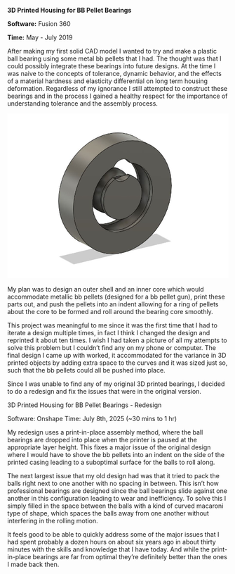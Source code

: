 **3D Printed Housing for BB Pellet Bearings** 

**Software:** Fusion 360

**Time:** May - July 2019

After making my first solid CAD model I wanted to try and make a plastic ball bearing using some metal bb pellets that I had. The thought was that I could possibly integrate these bearings into future designs. At the time I was naive to the concepts of tolerance, dynamic behavior, and the effects of a material hardness and elasticity differential on long term housing deformation. Regardless of my ignorance I still attempted to construct these bearings and in the process I gained a healthy respect for the importance of understanding tolerance and the assembly process. 

 <p align="center">
   <img src="https://github.com/RohauerRobotics/project_timeline/blob/main/bb_pellet_bearings/Bearing%20Housing%20CAD%20Model.JPG" align="centre">
 </p>

My plan was to design an outer shell and an inner core which would accommodate metallic bb pellets (designed for a bb pellet gun), print these parts out, and push the pellets into an indent allowing for a ring of pellets about the core to be formed and roll around the bearing core smoothly.

This project was meaningful to me since it was the first time that I had to iterate a design multiple times, in fact I think I changed the design and reprinted it about ten times. I wish I had taken a picture of all my attempts to solve this problem but I couldn’t find any on my phone or computer. The final design I came up with worked, it accommodated for the variance in 3D printed objects by adding extra space to the curves and it was sized just so, such that the bb pellets could all be pushed into place.

Since I was unable to find any of my original 3D printed bearings, I decided to do a redesign and fix the issues that were in the original version.

3D Printed Housing for BB Pellet Bearings - Redesign

Software: Onshape
Time: July 8th, 2025 (~30 mins to 1 hr)

My redesign uses a print-in-place assembly method, where the ball bearings are dropped into place when the printer is paused at the appropriate layer height. This fixes a major issue of the original design where I would have to shove the bb pellets into an indent on the side of the printed casing leading to a suboptimal surface for the balls to roll along. 



The next largest issue that my old design had was that it tried to pack the balls right next to one another with no spacing in between. This isn’t how professional bearings are designed since the ball bearings slide against one another in this configuration leading to wear and inefficiency. To solve this I simply filled in the space between the balls with a kind of curved macaroni type of shape, which spaces the balls away from one another without interfering in the rolling motion. 



It feels good to be able to quickly address some of the major issues that I had spent probably a dozen hours on about six years ago in about thirty minutes with the skills and knowledge that I have today. And while the print-in-place bearings are far from optimal they’re definitely better than the ones I made back then. 
